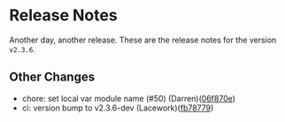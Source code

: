 # Release Notes
Another day, another release. These are the release notes for the version `v2.3.6`.

## Other Changes
* chore: set local var module name (#50) (Darren)([06f870e](https://github.com/lacework/terraform-gcp-gcr/commit/06f870ea0b4f7614b7360f49cd764392519b3698))
* ci: version bump to v2.3.6-dev (Lacework)([fb78779](https://github.com/lacework/terraform-gcp-gcr/commit/fb78779969256a19c0ee0016f69c791cee807416))
